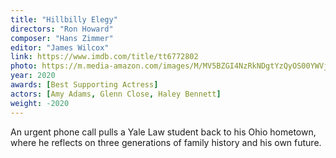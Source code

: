 ```yaml
---
title: "Hillbilly Elegy"
directors: "Ron Howard"
composer: "Hans Zimmer"
editor: "James Wilcox"
link: https://www.imdb.com/title/tt6772802
photo: https://m.media-amazon.com/images/M/MV5BZGI4NzRkNDgtYzQyOS00YWVjLTllYzctNmQ5NzkzOGIxMDBhXkEyXkFqcGdeQXVyODE5NzE3OTE@._V1_UX182_CR0,0,182,268_AL_.jpg
year: 2020
awards: [Best Supporting Actress]
actors: [Amy Adams, Glenn Close, Haley Bennett]
weight: -2020
---
```

An urgent phone call pulls a Yale Law student back to his Ohio hometown, where he reflects on three generations of family history and his own future. 